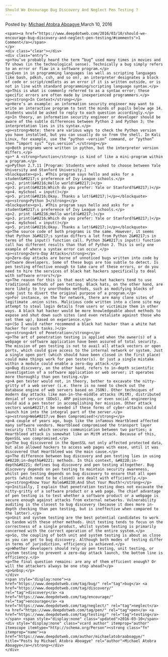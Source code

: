 ```yaml
---
Should We Encourage Bug Discovery And Neglect Pen Testing ?
---
```

<article class="post-listing post-13413 post type-post status-publish format-standard has-post-thumbnail hentry category-deepdot-news tag-bug tag-discovery tag-encourage tag-neglect tag-pen tag-testing">
    <div class="post-inner">
    <p class="post-meta">
    <span>Posted by: <a href="https://www.deepdotweb.com/author/michaelatobraaboagye/" title="">Michael Atobra Aboagye </a></span>
    <span>March 10, 2016</span>
    
    <span><a href="https://www.deepdotweb.com/2016/03/10/should-we-encourage-bug-discovery-and-neglect-pen-testing/#comments">1 Comment</a></span>
    </p>
    <div class="clear"></div>
    <div class="entry">
    <p>You’ve probably heard the term “bug” used many times in movies and TV shows (in the technological sense). Technically a bug simply refers to an error or flaw in a software program.</p>
    <p>Even in in programming languages (as well as scripting languages like bash, pdksh, csh, and so on), an interpreter designates a block of code or script/cmdlets as an error if it is written outside, or is not in line with standard programming/scripting language syntax.</p>
    <p>This is what is commonly referred to as a syntax error; these specific errors are often made by inexperienced programmers.</p>
    <p><strong>In Context</strong></p>
    <p>Here’s an example: an information security engineer may want to write an interactive program to test the minds of pupils below age 14. Students would be asked to reply to each question accordingly.</p>
    <p>In theory, an information security engineer or developer should be aware of the subtle differences between Python 2 and Python 3; the interpretation lies in its syntax.</p>
    <p><strong>Note: there are various ways to check the Python version you have installed, but you can usually do so from the shell. In Kali Linux, for example, use the “python –version” command, or “python” then “import sys” “sys.version”.</strong></p>
    <p>Both programs were written in python, but the interpreter version differs.</p>
    <p>* A <strong>function</strong> is kind of like a mini-program within a program.</p>
    <p>Python 2.7.11 [Program: Students were asked to choose between Yale University and Stanford University.]
    <blockquote><p>1. #This program says hello and asks for a student&#8217;s preference of Ivy League schools.</p>
    <p>2. print(&#8216;Hello world!&#8217;)</p>
    <p>3. print(&#8216;Which do you prefer: Yale or Stanford?&#8217;)</p>
    <p>4. mySchool = input()</p>
    <p>5. print(&#8216;Okay. Thanks a lot!&#8217;)</p></blockquote>
    <p><strong>Python 3</strong></p>
    <blockquote><p>1. #This program says hello and asks for a student&#8217;s preference of Ivy League schools.</p>
    <p>2. print (&#8216;Hello world!&#8217;)</p>
    <p>3. print(&#8216;Which do you prefer: Yale or Stanford?&#8217;)</p>
    <p>4. mySchool = input()</p>
    <p>5. print(&#8216;Okay. Thanks a lot!&#8217;)</p></blockquote>
    <p>The source code of both programs is the same. However, it seems that Python 3&#8217;s syntax differs a lot from Python 2&#8217;s in terms of the input() function call. Python 3&#8217;s input() function call has different results than that of Python 2. This is only one example of where a syntax error can occur.</p>
    <p><strong>Zero-Day Attacks</strong></p>
    <p>Zero-day attacks are borne of unnoticed bugs written into code by software developers. Some of these bugs are too subtle to detect. Is pen testing effective enough to take care of these errors, or do you need to hire the services of black hat hackers specifically to deal with software errors?</p>
    <p>The reason for this is that most white-hat hackers tend to use traditional methods of pen testing. Black hats, on the other hand, are more likely to try unorthodox methods, such as modifying blocks of code just to divert the original purpose of a program.</p>
    <p>For instance, on the Tor network, there are many clone sites of legitimate .onion sites. Malicious code written into a clone site may attempt to steal login details from users or victimize them in other ways. A black hat hacker would be more knowledgeable about methods to expose and shut down such sites (and even retaliate against those who set them up), based on experience.</p>
    <p>(So I would rather recommend a black hat hacker than a white hat hacker for such tasks.)</p>
    <p><strong>Art of Penetration</strong></p>
    <p>The art of penetration testing is applied when the owner(s) of a webpage or software application have been assured of total security. The mission of pen testing is not to avail all attack vectors or open ports, which could give access to the internal network or system. Just a single open port (which should have been closed in the first place) could make things work for pen tester(s). Or just a single mistake within a module could enable a zero-day attack.</p>
    <p>Bug discovery, on the other hand, refers to in-depth scientific investigation of a software application or web server; it operates more thoroughly than pen testing.</p>
    <p>A pen tester would not, in theory, bother to excavate the nitty-gritty of a web server (i.e. there is no need to check out the database engine of web servers based on JSON). Other techniques of modern day attacks like man-in-the-middle attacks (MitM), distributed denial of service (DDoS), ARP poisoning, or even social engineering could aid a pen tester in accomplishing her mission. Other attack vectors won&#8217;t be needed if these forms of cyber-attacks could launch him into the integral part of the server.</p>
    <p><strong>We&#8217;ve Been Compromised!</strong></p>
    <p>A couple of years ago, bugs like the infamous Heartbleed affected many software vendors. Heartbleed compromised the transport layer security (TLS) which secures communication between two parties; a Heartbleed attack is somewhat like an MitM attack. Because of this, OpenSSL was compromised.</p>
    <p>The bug discovered in the OpenSSL not only affected protected data, but also allowed hackers to access web pages with ease, until it was discovered that Heartbleed was the main cause.</p>
    <p>The difference between bug discovery and pen testing lies in using &#8220;in-depth&#8221; methods. In this context, &#8220;in-depth&#8221; defines bug discovery and pen testing altogether. Bug discovery depends on pen testing to maintain security awareness, whilst pen testing depends on bug discovery to ensure that all open ports (which need to be closed) are dealt with efficiently.</p>
    <p><strong>Know Your Role&#8230;And Shut Your Mouth!</strong></p>
    <p>Initially, I explain that penetration testing does not excavate the nitty-gritty of a software product or a web page. The chief advantage of pen testing is to test whether a software product or a webpage is secure enough against attacks from external networks. Vulnerability auditing is the closest to bug discovery (because it does more in-depth checking than pen testing, but is ineffective when compared to the latter).</p>
    <p>Unit and system testing are the best potential candidates to work in tandem with these other methods. Unit testing tends to focus on the correctness of a single product, whilst system testing is primarily concerned with the correct operation of the entire system.</p>
    <p>So, the coupling of both unit and system testing is about as close as you can get to bug discovery. Although both modes of testing differ in terms of jurisdiction, efficiency is achieved.</p>
    <p>Whether developers should rely on pen testing, unit testing, or system testing to prevent a zero-day attack launch, the bottom line is efficiency.</p>
    <p>The final question remains: are any of them efficient enough? Or will the attackers always be one step ahead?</p>
    <p>&nbsp;</p>
    </div>
    <span style="display:none"><a href="https://www.deepdotweb.com/tag/bug/" rel="tag">bug</a> <a href="https://www.deepdotweb.com/tag/discovery/" rel="tag">discovery</a> <a href="https://www.deepdotweb.com/tag/encourage/" rel="tag">encourage</a> <a href="https://www.deepdotweb.com/tag/neglect/" rel="tag">neglect</a> <a href="https://www.deepdotweb.com/tag/pen/" rel="tag">pen</a> <a href="https://www.deepdotweb.com/tag/testing/" rel="tag">testing</a></span> <span style="display:none" class="updated">2016-03-10</span>
    <div style="display:none" class="vcard author" itemprop="author" itemscope itemtype="http://schema.org/Person"><strong class="fn" itemprop="name"><a href="https://www.deepdotweb.com/author/michaelatobraaboagye/" title="Posts by Michael Atobra Aboagye" rel="author">Michael Atobra Aboagye</a></strong></div>
    </div>
</article>

